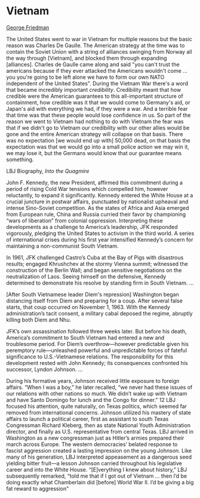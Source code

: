 # Vietnam

[George Friedman](https://www.youtube.com/watch?v=mkSk7hKudpA)

The United States went to war in Vietnam for multiple reasons but the
basic reason was Charles De Gaulle. The American strategy at the time
was to contain the Soviet Union with a string of alliances swinging
from Norway all the way through [Vietnam], and blocked them through
expanding [alliances]. Charles de Gaulle came along and said "you
can't trust the americans because if they ever attacked the Americans
wouldn't come ...  you you're going to be left alone we have to form
our own NATO independent of the United States". During the Vietnam War
there's a word that became incredibly important *credibility*.
Credibility meant that how credible were the American guarantees to
this all-important structure of containment, how credible was it that
we would come to Germany's aid, or Japan's aid with everything we had,
if they were a war. And a terrible fear that time was that these
people would lose confidence in us. So part of the reason we went to
Vietnam had nothing to do with Vietnam the fear was that if we didn't
go to Vietnam our credibility with our other allies would be gone and
the entire American strategy will collapse on that basis. There was no
expectation [we would end up with] 50,000 dead, on that basis the
expectation was that we would go into a small police action we may win
it, we may lose it, but the Germans would know that our guarantee
means something.

LBJ Biography, *Into the Quagmire*

John F. Kennedy, the new President, affirmed this commitment during a
period of rising Cold War tensions which compelled him, however
reluctantly, to expand it significantly. Kennedy entered the White
House at a crucial juncture in postwar affairs, punctuated by
nationalist upheaval and intense Sino-Soviet competition. As the
states of Africa and Asia emerged from European rule, China and Russia
curried their favor by championing “wars of liberation” from colonial
oppression. Interpreting these developments as a challenge to
America’s leadership, JFK responded vigorously, pledging the United
States to activism in the third world.  A series of international
crises during his first year intensified Kennedy’s concern for
maintaining a non-communist South Vietnam.

In 1961, JFK challenged Castro’s Cuba at the Bay of Pigs with
disastrous results; engaged Khrushchev at the stormy Vienna summit;
witnessed the construction of the Berlin Wall; and began sensitive
negotiations on the neutralization of Laos. Seeing himself on the
defensive, Kennedy determined to demonstrate his resolve by standing
firm in South Vietnam. ...

[After South Vietnamese leader Diem's repression] Washington began
distancing itself from Diem and preparing for a coup.  After several
false starts, that coup occurred on November 1, 1963. With the Kennedy
administration’s tacit consent, a military cabal deposed the regime,
abruptly killing both Diem and Nhu.

JFK’s own assassination followed three weeks later. But before his
death, America’s commitment to South Vietnam had entered a new and
troublesome period. For Diem’s overthrow—however predictable given his
peremptory rule—unleashed powerful and unpredictable forces of fateful
significance to U.S.-Vietnamese relations. The responsibility for this
development rested with John Kennedy; its consequences confronted his
successor, Lyndon Johnson. ...

<a name='lbj'/>

During his formative years, Johnson received little exposure to
foreign affairs. “When I was a boy,” he later recalled, “we never had
these issues of our relations with other nations so much. We didn’t
wake up with Vietnam and have Santo Domingo for lunch and the Congo
for dinner.” 12 LBJ focused his attention, quite naturally, on Texas
politics, which seemed far removed from international
concerns. Johnson utilized his mastery of state affairs to launch a
political career, first as assistant to south Texas Congressman
Richard Kleberg, then as state National Youth Administration director,
and finally as U.S. representative from central Texas.  LBJ arrived in
Washington as a new congressman just as Hitler’s armies prepared their
march across Europe. The western democracies’ belated response to
fascist aggression created a lasting impression on the young
Johnson. Like many of his generation, LBJ interpreted appeasement as a
dangerous seed yielding bitter fruit—a lesson Johnson carried
throughout his legislative career and into the White
House. “[E]verything I knew about history,” LBJ subsequently remarked,
“told me that if I got out of Vietnam ...  then I’d be doing exactly
what Chamberlain did [before] World War II. I’d be giving a big fat
reward to aggression"

